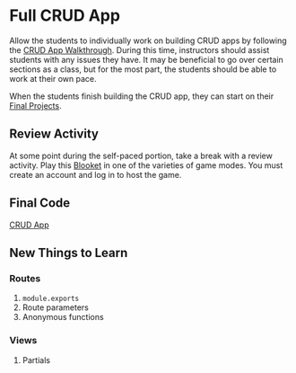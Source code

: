 # Full CRUD App
Allow the students to individually work on building CRUD apps by following the [CRUD App Walkthrough](CrudAppWalkthrough.md). During this time, instructors should assist students with any issues they have. It may be beneficial to go over certain sections as a class, but for the most part, the students should be able to work at their own pace.

When the students finish building the CRUD app, they can start on their [Final Projects](../FinalProject/).

## Review Activity
At some point during the self-paced portion, take a break with a review activity. Play this [Blooket](https://dashboard.blooket.com/set/626001bf34a6242f102ac990) in one of the varieties of game modes. You must create an account and log in to host the game.

## Final Code
[CRUD App](https://replit.com/@JosephMaxwell/CrudAppReplDB#app.js)

## New Things to Learn
### Routes
1. `module.exports`
1. Route parameters
1. Anonymous functions

### Views
1. Partials